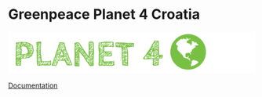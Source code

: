 # Greenpeace Planet 4 Croatia

![Planet4](./planet4.png)

[Documentation](https://support.greenpeace.org/planet4/nro-customization/deployment)
